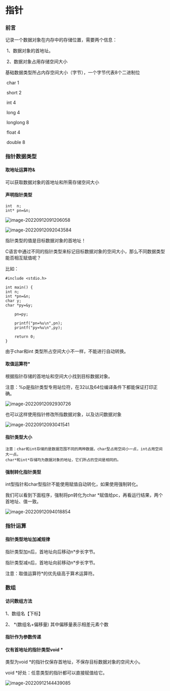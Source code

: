 # 指针

### 前言

记录一个数据对象在内存中的存储位置，需要两个信息：

​                                    1、数据对象的首地址。

​                                     2、数据对象占用存储空间大小

基础数据类型所占内存空间大小（字节），一个字节代表8个二进制位

​                       char                 1

​                       short                2

​                       int                     4

​                       long                  4 

​                        longlong           8

​                        float                   4

​                        double               8

### 指针数据类型

#### 取地址运算符&

可以获取数据对象的首地址和所需存储空间大小

#### 声明指针类型

```
int  n;
int* pn=&n;
```

![image-20220912091206058](assets/image-20220912091206058.png)                   

![image-20220912092043584](assets/image-20220912092043584.png)

指针类型的值是目标数据对象的首地址！

C语言中通过不同的指针类型来标记目标数据对象的空间大小，那么不同数据类型能否相互赋值呢？

比如：

```
#include <stdio.h>

int main() {
int n;
int *pn=&n;
char y;
char *py=&y;

    pn=py;
    
    printf("pn=%u\n",pn);
    printf("py=%u\n",py);

    return 0;
}

```

由于char和int 类型所占空间大小不一样，不能进行自动转换。

#### 取值运算符*

根据指针存储的首地址和空间大小找到目标数据对象。

注意：%p是指针类型专用站位符，在32以及64位编译条件下都能保证打印正确。

![image-20220912092930726](assets/image-20220912092930726.png)

也可以这样使用指针修改所指数据对象，以及访问数据对象

![image-20220912093041541](assets/image-20220912093041541.png)

#### 指针类型大小

```
注意：char和int存储的是数据范围不同的两种数据，char型占用空间小一点，int占用空间大一点。  
char*和int*存储均为数据对象的地址，它们所占的空间是相同的。
```

#### 强制转化指针类型

int型指针和char型指针不能使用赋值自动转化，如果使用强制转化。

我们可以看到下面程序，强制将pn转化为char *赋值给pc，再看运行结果，两个首地址、值一致。

![image-20220912094018854](assets/image-20220912094018854.png)

### 指针运算

#### 指针类型地址加减规律

指针类型加n后，首地址向后移动n*步长字节。

指针类型减n后，首地址向前移动n*步长字节。

注意：取值运算符*的优先级高于算术运算符。

### 数组

#### 访问数组方法

1、数组名【下标】

2、 *(数组名+偏移量)     其中偏移量表示相差元素个数

#### 指针作为参数传递

#### 仅有首地址的指针类型void *

类型为void *的指针仅保存首地址，不保存目标数据对象的空间大小。

void *好处：任意类型的指针都可以直接赋值给它。

![image-20220912144439085](assets/image-20220912144439085.png)

